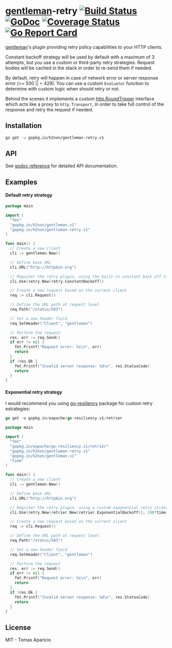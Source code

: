 # [gentleman](https://github.com/h2non/gentleman)-retry [![Build Status](https://travis-ci.org/h2non/gentleman.png)](https://travis-ci.org/h2non/gentleman-retry) [![GoDoc](https://godoc.org/github.com/h2non/gentleman-retry?status.svg)](https://godoc.org/github.com/h2non/gentleman-retry) [![Coverage Status](https://coveralls.io/repos/github/h2non/gentleman-retry/badge.svg?branch=master)](https://coveralls.io/github/h2non/gentleman-retry?branch=master) [![Go Report Card](https://goreportcard.com/badge/github.com/h2non/gentleman-retry)](https://goreportcard.com/report/github.com/h2non/gentleman-retry)

[gentleman](https://github.com/h2non/gentleman)'s plugin providing retry policy capabilities to your HTTP clients. 

Constant backoff strategy will be used by default with a maximum of 3 attempts, but you use a custom or third-party retry strategies. 
Request bodies will be cached in the stack in order to re-send them if needed.

By default, retry will happen in case of network error or server response error (>= 500 || = 429). 
You can use a custom `Evaluator` function to determine with custom logic when should retry or not.

Behind the scenes it implements a custom [http.RoundTripper](https://golang.org/pkg/net/http/#RoundTripper) 
interface which acts like a proxy to `http.Transport`, in order to take full control of the response and retry the request if needed.

## Installation

```bash
go get -u gopkg.in/h2non/gentleman-retry.v1
```

## API

See [godoc reference](https://godoc.org/github.com/h2non/gentleman-retry) for detailed API documentation.

## Examples

#### Default retry strategy

```go
package main

import (
  "fmt"
  "gopkg.in/h2non/gentleman.v1"
  "gopkg.in/h2non/gentleman-retry.v1"
)

func main() {
  // Create a new client
  cli := gentleman.New()

  // Define base URL
  cli.URL("http://httpbin.org")

  // Register the retry plugin, using the built-in constant back off strategy
  cli.Use(retry.New(retry.ConstantBackoff))

  // Create a new request based on the current client
  req := cli.Request()

  // Define the URL path at request level
  req.Path("/status/503")

  // Set a new header field
  req.SetHeader("Client", "gentleman")

  // Perform the request
  res, err := req.Send()
  if err != nil {
    fmt.Printf("Request error: %s\n", err)
    return
  }
  if !res.Ok {
    fmt.Printf("Invalid server response: %d\n", res.StatusCode)
    return
  }
}
```

#### Exponential retry strategy

I would recommend you using [go-resiliency](https://github.com/eapache/go-resiliency/tree/master/retrier) package for custom retry estrategies:
```go
go get -u gopkg.in/eapache/go-resiliency.v1/retrier
```

```go
package main

import (
  "fmt"
  "gopkg.in/eapache/go-resiliency.v1/retrier"
  "gopkg.in/h2non/gentleman-retry.v1"
  "gopkg.in/h2non/gentleman.v1"
  "time"
)

func main() {
  // Create a new client
  cli := gentleman.New()

  // Define base URL
  cli.URL("http://httpbin.org")

  // Register the retry plugin, using a custom exponential retry strategy
  cli.Use(retry.New(retrier.New(retrier.ExponentialBackoff(3, 100*time.Millisecond), nil)))

  // Create a new request based on the current client
  req := cli.Request()

  // Define the URL path at request level
  req.Path("/status/503")

  // Set a new header field
  req.SetHeader("Client", "gentleman")

  // Perform the request
  res, err := req.Send()
  if err != nil {
    fmt.Printf("Request error: %s\n", err)
    return
  }
  if !res.Ok {
    fmt.Printf("Invalid server response: %d\n", res.StatusCode)
    return
  }
}
```

## License 

MIT - Tomas Aparicio
